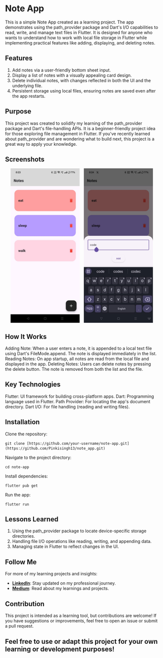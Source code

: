 # Note App

This is a simple Note App created as a learning project. The app demonstrates using the path_provider package and Dart's I/O capabilities to read, write, and manage text files in Flutter. It is designed for anyone who wants to understand how to work with local file storage in Flutter while implementing practical features like adding, displaying, and deleting notes.

## Features
 1. Add notes via a user-friendly bottom sheet input.
 2. Display a list of notes with a visually appealing card design.
 3. Delete individual notes, with changes reflected in both the UI and the underlying file.
 4. Persistent storage using local files, ensuring notes are saved even after the app restarts.

## Purpose

This project was created to solidify my learning of the path_provider package and Dart's file-handling APIs. It is a beginner-friendly project idea for those exploring file management in Flutter. If you've recently learned about path_provider and are wondering what to build next, this project is a great way to apply your knowledge.

## Screenshots

<div align = "center">
  <img src="assets/note_app_ss1.jpg" alt="Note App Screenshot 1" width="45%" style="margin-right: 10px;">
  <img src="assets/note_app_ss2.jpg" alt="Note App Screenshot 2" width="45%">
</div>

## How It Works

Adding Note: When a user enters a note, it is appended to a local text file using Dart's FileMode.append. The note is displayed immediately in the list.
Reading Notes: On app startup, all notes are read from the local file and displayed in the app.
Deleting Notes: Users can delete notes by pressing the delete button. The note is removed from both the list and the file.

## Key Technologies

Flutter: UI framework for building cross-platform apps.
Dart: Programming language used in Flutter.
Path Provider: For locating the app's document directory.
Dart I/O: For file handling (reading and writing files).

## Installation

Clone the repository:
```
git clone [https://github.com/your-username/note-app.git](https://github.com/Pinkisingh13/note_app.git)
```
Navigate to the project directory:
```
cd note-app
```
Install dependencies:
```
flutter pub get
```
Run the app:
```
flutter run
```
## Lessons Learned

 1. Using the path_provider package to locate device-specific storage directories.
 2. Handling file I/O operations like reading, writing, and appending data.
 3. Managing state in Flutter to reflect changes in the UI.

## Follow Me
For more of my learning projects and insights:
- **<a href="https://www.linkedin.com/in/your-linkedin-profile" target="_blank">LinkedIn</a>**: Stay updated on my professional journey.
- **<a href="https://medium.com/@your-medium-profile" target="_blank">Medium</a>**: Read about my learnings and projects.

## Contribution
This project is intended as a learning tool, but contributions are welcome! If you have suggestions or improvements, feel free to open an issue or submit a pull request.

## Feel free to use or adapt this project for your own learning or development purposes!


